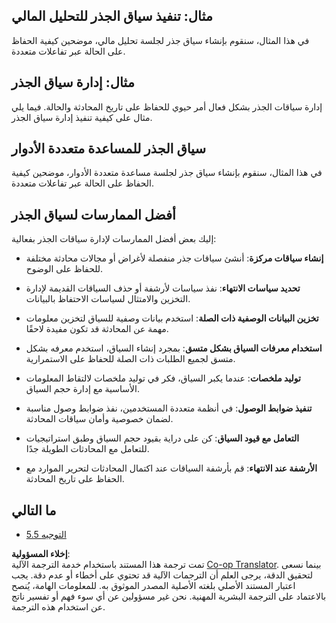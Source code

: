 <!--
CO_OP_TRANSLATOR_METADATA:
{
  "original_hash": "8311f46a35cf608c9780f39b62c9dc3f",
  "translation_date": "2025-07-14T01:58:22+00:00",
  "source_file": "05-AdvancedTopics/mcp-root-contexts/README.md",
  "language_code": "ar"
}
-->
## مثال: تنفيذ سياق الجذر للتحليل المالي

في هذا المثال، سنقوم بإنشاء سياق جذر لجلسة تحليل مالي، موضحين كيفية الحفاظ على الحالة عبر تفاعلات متعددة.

## مثال: إدارة سياق الجذر

إدارة سياقات الجذر بشكل فعال أمر حيوي للحفاظ على تاريخ المحادثة والحالة. فيما يلي مثال على كيفية تنفيذ إدارة سياق الجذر.

## سياق الجذر للمساعدة متعددة الأدوار

في هذا المثال، سنقوم بإنشاء سياق جذر لجلسة مساعدة متعددة الأدوار، موضحين كيفية الحفاظ على الحالة عبر تفاعلات متعددة.

## أفضل الممارسات لسياق الجذر

إليك بعض أفضل الممارسات لإدارة سياقات الجذر بفعالية:

- **إنشاء سياقات مركزة**: أنشئ سياقات جذر منفصلة لأغراض أو مجالات محادثة مختلفة للحفاظ على الوضوح.

- **تحديد سياسات الانتهاء**: نفذ سياسات لأرشفة أو حذف السياقات القديمة لإدارة التخزين والامتثال لسياسات الاحتفاظ بالبيانات.

- **تخزين البيانات الوصفية ذات الصلة**: استخدم بيانات وصفية للسياق لتخزين معلومات مهمة عن المحادثة قد تكون مفيدة لاحقًا.

- **استخدام معرفات السياق بشكل متسق**: بمجرد إنشاء السياق، استخدم معرفه بشكل متسق لجميع الطلبات ذات الصلة للحفاظ على الاستمرارية.

- **توليد ملخصات**: عندما يكبر السياق، فكر في توليد ملخصات لالتقاط المعلومات الأساسية مع إدارة حجم السياق.

- **تنفيذ ضوابط الوصول**: في أنظمة متعددة المستخدمين، نفذ ضوابط وصول مناسبة لضمان خصوصية وأمان سياقات المحادثة.

- **التعامل مع قيود السياق**: كن على دراية بقيود حجم السياق وطبق استراتيجيات للتعامل مع المحادثات الطويلة جدًا.

- **الأرشفة عند الانتهاء**: قم بأرشفة السياقات عند اكتمال المحادثات لتحرير الموارد مع الحفاظ على تاريخ المحادثة.

## ما التالي

- [5.5 التوجيه](../mcp-routing/README.md)

**إخلاء المسؤولية**:  
تمت ترجمة هذا المستند باستخدام خدمة الترجمة الآلية [Co-op Translator](https://github.com/Azure/co-op-translator). بينما نسعى لتحقيق الدقة، يرجى العلم أن الترجمات الآلية قد تحتوي على أخطاء أو عدم دقة. يجب اعتبار المستند الأصلي بلغته الأصلية المصدر الموثوق به. للمعلومات الهامة، يُنصح بالاعتماد على الترجمة البشرية المهنية. نحن غير مسؤولين عن أي سوء فهم أو تفسير ناتج عن استخدام هذه الترجمة.